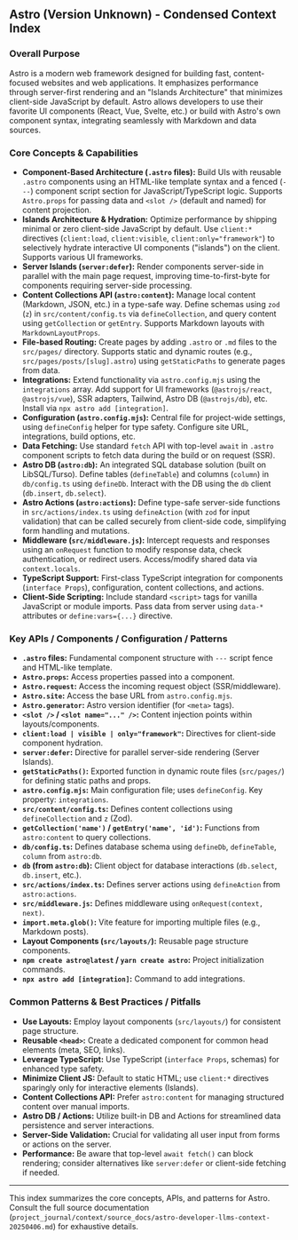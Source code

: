 ## Astro (Version Unknown) - Condensed Context Index

### Overall Purpose

Astro is a modern web framework designed for building fast, content-focused websites and web applications. It emphasizes performance through server-first rendering and an "Islands Architecture" that minimizes client-side JavaScript by default. Astro allows developers to use their favorite UI components (React, Vue, Svelte, etc.) or build with Astro's own component syntax, integrating seamlessly with Markdown and data sources.

### Core Concepts & Capabilities

*   **Component-Based Architecture (`.astro` files):** Build UIs with reusable `.astro` components using an HTML-like template syntax and a fenced (`---`) component script section for JavaScript/TypeScript logic. Supports `Astro.props` for passing data and `<slot />` (default and named) for content projection.
*   **Islands Architecture & Hydration:** Optimize performance by shipping minimal or zero client-side JavaScript by default. Use `client:*` directives (`client:load`, `client:visible`, `client:only="framework"`) to selectively hydrate interactive UI components ("islands") on the client. Supports various UI frameworks.
*   **Server Islands (`server:defer`):** Render components server-side in parallel with the main page request, improving time-to-first-byte for components requiring server-side processing.
*   **Content Collections API (`astro:content`):** Manage local content (Markdown, JSON, etc.) in a type-safe way. Define schemas using `zod` (`z`) in `src/content/config.ts` via `defineCollection`, and query content using `getCollection` or `getEntry`. Supports Markdown layouts with `MarkdownLayoutProps`.
*   **File-based Routing:** Create pages by adding `.astro` or `.md` files to the `src/pages/` directory. Supports static and dynamic routes (e.g., `src/pages/posts/[slug].astro`) using `getStaticPaths` to generate pages from data.
*   **Integrations:** Extend functionality via `astro.config.mjs` using the `integrations` array. Add support for UI frameworks (`@astrojs/react`, `@astrojs/vue`), SSR adapters, Tailwind, Astro DB (`@astrojs/db`), etc. Install via `npx astro add [integration]`.
*   **Configuration (`astro.config.mjs`):** Central file for project-wide settings, using `defineConfig` helper for type safety. Configure site URL, integrations, build options, etc.
*   **Data Fetching:** Use standard `fetch` API with top-level `await` in `.astro` component scripts to fetch data during the build or on request (SSR).
*   **Astro DB (`astro:db`):** An integrated SQL database solution (built on LibSQL/Turso). Define tables (`defineTable`) and columns (`column`) in `db/config.ts` using `defineDb`. Interact with the DB using the `db` client (`db.insert`, `db.select`).
*   **Astro Actions (`astro:actions`):** Define type-safe server-side functions in `src/actions/index.ts` using `defineAction` (with `zod` for input validation) that can be called securely from client-side code, simplifying form handling and mutations.
*   **Middleware (`src/middleware.js`):** Intercept requests and responses using an `onRequest` function to modify response data, check authentication, or redirect users. Access/modify shared data via `context.locals`.
*   **TypeScript Support:** First-class TypeScript integration for components (`interface Props`), configuration, content collections, and actions.
*   **Client-Side Scripting:** Include standard `<script>` tags for vanilla JavaScript or module imports. Pass data from server using `data-*` attributes or `define:vars={...}` directive.

### Key APIs / Components / Configuration / Patterns

*   **`.astro` files:** Fundamental component structure with `---` script fence and HTML-like template.
*   **`Astro.props`:** Access properties passed into a component.
*   **`Astro.request`:** Access the incoming request object (SSR/middleware).
*   **`Astro.site`:** Access the base URL from `astro.config.mjs`.
*   **`Astro.generator`:** Astro version identifier (for `<meta>` tags).
*   **`<slot />` / `<slot name="..." />`:** Content injection points within layouts/components.
*   **`client:load | visible | only="framework"`:** Directives for client-side component hydration.
*   **`server:defer`:** Directive for parallel server-side rendering (Server Islands).
*   **`getStaticPaths()`:** Exported function in dynamic route files (`src/pages/`) for defining static paths and props.
*   **`astro.config.mjs`:** Main configuration file; uses `defineConfig`. Key property: `integrations`.
*   **`src/content/config.ts`:** Defines content collections using `defineCollection` and `z` (Zod).
*   **`getCollection('name')` / `getEntry('name', 'id')`:** Functions from `astro:content` to query collections.
*   **`db/config.ts`:** Defines database schema using `defineDb`, `defineTable`, `column` from `astro:db`.
*   **`db` (from `astro:db`):** Client object for database interactions (`db.select`, `db.insert`, etc.).
*   **`src/actions/index.ts`:** Defines server actions using `defineAction` from `astro:actions`.
*   **`src/middleware.js`:** Defines middleware using `onRequest(context, next)`.
*   **`import.meta.glob()`:** Vite feature for importing multiple files (e.g., Markdown posts).
*   **Layout Components (`src/layouts/`):** Reusable page structure components.
*   **`npm create astro@latest` / `yarn create astro`:** Project initialization commands.
*   **`npx astro add [integration]`:** Command to add integrations.

### Common Patterns & Best Practices / Pitfalls

*   **Use Layouts:** Employ layout components (`src/layouts/`) for consistent page structure.
*   **Reusable `<head>`:** Create a dedicated component for common head elements (meta, SEO, links).
*   **Leverage TypeScript:** Use TypeScript (`interface Props`, schemas) for enhanced type safety.
*   **Minimize Client JS:** Default to static HTML; use `client:*` directives sparingly only for interactive elements (Islands).
*   **Content Collections API:** Prefer `astro:content` for managing structured content over manual imports.
*   **Astro DB / Actions:** Utilize built-in DB and Actions for streamlined data persistence and server interactions.
*   **Server-Side Validation:** Crucial for validating all user input from forms or actions on the server.
*   **Performance:** Be aware that top-level `await fetch()` can block rendering; consider alternatives like `server:defer` or client-side fetching if needed.

---
This index summarizes the core concepts, APIs, and patterns for Astro. Consult the full source documentation (`project_journal/context/source_docs/astro-developer-llms-context-20250406.md`) for exhaustive details.